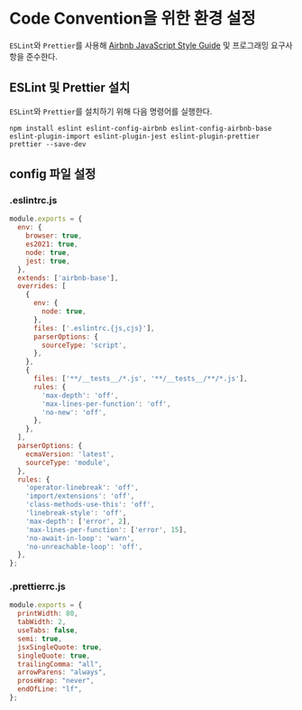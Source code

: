 # Code Convention을 위한 환경 설정

`ESLint`와 `Prettier`를 사용해 [Airbnb JavaScript Style Guide](https://github.com/airbnb/javascript) 및 프로그래밍 요구사항을 준수한다.

## ESLint 및 Prettier 설치

`ESLint`와 `Prettier`를 설치하기 위해 다음 명령어를 실행한다.

```
npm install eslint eslint-config-airbnb eslint-config-airbnb-base eslint-plugin-import eslint-plugin-jest eslint-plugin-prettier prettier --save-dev
```

## config 파일 설정

### .eslintrc.js

```javascript
module.exports = {
  env: {
    browser: true,
    es2021: true,
    node: true,
    jest: true,
  },
  extends: ['airbnb-base'],
  overrides: [
    {
      env: {
        node: true,
      },
      files: ['.eslintrc.{js,cjs}'],
      parserOptions: {
        sourceType: 'script',
      },
    },
    {
      files: ['**/__tests__/*.js', '**/__tests__/**/*.js'],
      rules: {
        'max-depth': 'off',
        'max-lines-per-function': 'off',
        'no-new': 'off',
      },
    },
  ],
  parserOptions: {
    ecmaVersion: 'latest',
    sourceType: 'module',
  },
  rules: {
    'operator-linebreak': 'off',
    'import/extensions': 'off',
    'class-methods-use-this': 'off',
    'linebreak-style': 'off',
    'max-depth': ['error', 2],
    'max-lines-per-function': ['error', 15],
    'no-await-in-loop': 'warn',
    'no-unreachable-loop': 'off',
  },
};
```

### .prettierrc.js

```javascript
module.exports = {
  printWidth: 80,
  tabWidth: 2,
  useTabs: false,
  semi: true,
  jsxSingleQuote: true,
  singleQuote: true,
  trailingComma: "all",
  arrowParens: "always",
  proseWrap: "never",
  endOfLine: "lf",
};
```
